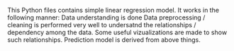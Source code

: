 This Python files contains simple linear regression model.
It works in the following manner: Data understanding is done 
Data preprocessing / cleaning is performed very well to undersatnd the relationships / dependency among the data.
Some useful vizualizations are made to show such relationships.
Prediction model is derived from above things.
